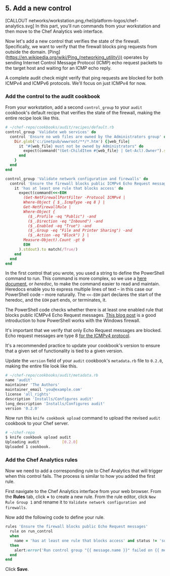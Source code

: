 ## 5. Add a new control

[CALLOUT networks/workstation.png,rhel/platform-logos/chef-analytics.svg] In this part, you'll run commands from your workstation and then move to the Chef Analytics web interface.

Now let's add a new control that verifies the state of the firewall. Specifically, we want to verify that the firewall blocks ping requests from outside the domain. [Ping](https://en.wikipedia.org/wiki/Ping_(networking_utility\)) operates by sending Internet Control Message Protocol (ICMP) echo request packets to the target host and waiting for an ICMP echo reply.

A complete audit check might verify that ping requests are blocked for both ICMPv4 and ICMPv6 protocols. We'll focus on just  ICMPv4 for now.

### Add the control to the audit cookbook

From your workstation, add a second `control_group` to your `audit` cookbook's default recipe that verifies the state of the firewall, making the entire recipe look like this.

```ruby
# ~/chef-repo/cookbooks/audit/recipes/default.rb
control_group 'Validate web services' do
  control 'Ensure no web files are owned by the Administrators group' do
    Dir.glob('c:/inetpub/wwwroot/**/*.htm') {|web_file|
      it "#{web_file} must not be owned by Administrators" do
        expect(command("(Get-ChildItem #{web_file} | Get-Acl).Owner").stdout).to_not match(/Administrators$/)
      end
    }
  end
end

control_group 'Validate network configuration and firewalls' do
  control 'Ensure the firewall blocks public ICMPv4 Echo Request messages' do
    it 'has at least one rule that blocks access' do
      expect(command(<<-EOH
        (Get-NetFirewallPortFilter -Protocol ICMPv4 |
        Where-Object { $_.IcmpType -eq 8 } |
        Get-NetFirewallRule |
        Where-Object {
          ($_.Profile -eq "Public") -and
          ($_.Direction -eq "Inbound") -and
          ($_.Enabled -eq "True") -and
          ($_.Group -eq "File and Printer Sharing") -and
          ($_.Action -eq "Block") } |
        Measure-Object).Count -gt 0
        EOH
      ).stdout).to match(/True/)
    end
  end
end
```

In the first control that you wrote, you used a string to define the PowerShell command to run. This command is more complex, so we use a [here document](https://en.wikibooks.org/wiki/Ruby_Programming/Here_documents), or _heredoc_, to make the command easier to read and maintain. Heredocs enable you to express multiple lines of text &ndash; in this case our PowerShell code &ndash; more naturally. The `<<-EOH` part declares the start of the heredoc, and the `EOH` part ends, or terminates, it.

The PowerShell code checks whether there is at least one enabled rule that blocks public ICMPv4 Echo Request messages. [This blog post](http://blogs.technet.com/b/heyscriptingguy/archive/2012/11/13/use-powershell-to-create-new-windows-firewall-rules.aspx) is a good introduction to how PowerShell works with the Windows firewall.

It's important that we verify that only Echo Request messages are blocked. Echo request messages are type 8 [for the ICMPv4 protocol](http://www.faqs.org/rfcs/rfc792.html).

It's a recommended practice to update your cookbook's version to ensure that a given set of functionality is tied to a given version.

Update the `version` field of your `audit` cookbook's <code class="file-path">metadata.rb</code> file to `0.2.0`, making the entire file look like this.

```ruby
# ~/chef-repo/cookbooks/audit/metadata.rb
name 'audit'
maintainer 'The Authors'
maintainer_email 'you@example.com'
license 'all_rights'
description 'Installs/Configures audit'
long_description 'Installs/Configures audit'
version '0.2.0'
```

Now run this `knife cookbook upload` command to upload the revised `audit` cookbook to your Chef server.

```bash
# ~/chef-repo
$ knife cookbook upload audit
Uploading audit          [0.2.0]
Uploaded 1 cookbook.
```

### Add the Chef Analytics rules

Now we need to add a corresponding rule to Chef Analytics that will trigger when this control fails. The process is similar to how you added the first rule.

First navigate to the Chef Analytics interface from your web browser. From the **Rules** tab, click **+** to create a new rule. From the rule editor, click `New Rule Group 1` and rename it to `Validate network configuration and firewalls`.

Now add the following code to define your rule.

```ruby
rules 'Ensure the firewall blocks public Echo Request messages'
  rule on run_control
  when
    name = 'has at least one rule that blocks access' and status != 'success'
  then
    alert:error('Run control group "{{ message.name }}" failed on {{ message.run.node_name }}.')
  end
end
```

Click **Save**.
